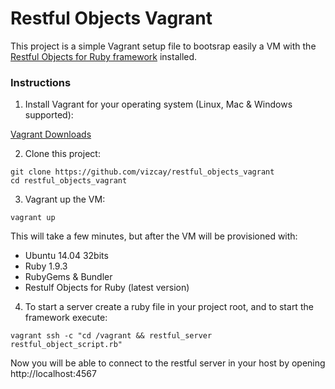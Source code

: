 Restful Objects Vagrant
=======================

This project is a simple Vagrant setup file to bootsrap easily a VM with the [Restful Objects for Ruby framework](http://github.com/vizcay/RestfulObjectsRuby) installed.

### Instructions

1. Install Vagrant for your operating system (Linux, Mac & Windows supported):

  [Vagrant Downloads](https://www.vagrantup.com/downloads.html)

2. Clone this project:

  ```shell
  git clone https://github.com/vizcay/restful_objects_vagrant
  cd restful_objects_vagrant
  ```

3. Vagrant up the VM:

  ```shell
  vagrant up
  ```

  This will take a few minutes, but after the VM will be provisioned with:
  - Ubuntu 14.04 32bits
  - Ruby 1.9.3
  - RubyGems & Bundler
  - Restulf Objects for Ruby (latest version)

4. To start a server create a ruby file in your project root, and to start the framework execute:

  ```shell
  vagrant ssh -c "cd /vagrant && restful_server restful_object_script.rb"
  ```

  Now you will be able to connect to the restful server in your host by opening http://localhost:4567

